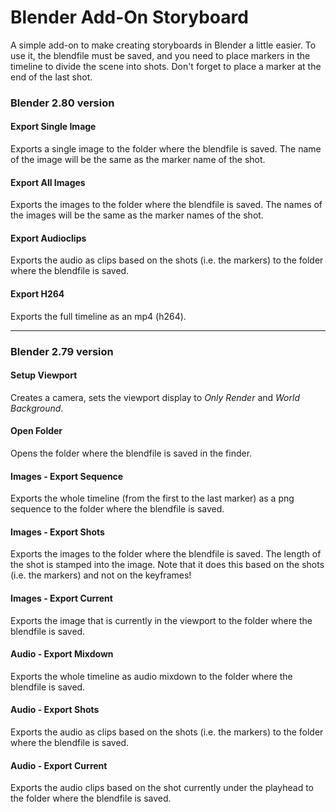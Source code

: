 # Blender Add-On Storyboard

A simple add-on to make creating storyboards in Blender a little easier. 
To use it, the blendfile must be saved, and you need to place markers in the timeline to divide the scene into shots. Don't forget to place a marker at the end of the last shot.

### Blender 2.80 version

#### Export Single Image
Exports a single image to the folder where the blendfile is saved. 
The name of the image will be the same as the marker name of the shot.

#### Export All Images
Exports the images to the folder where the blendfile is saved. 
The names of the images will be the same as the marker names of the shot.

#### Export Audioclips
Exports the audio as clips based on the shots (i.e. the markers) to the folder where the blendfile is saved.

#### Export H264
Exports the full timeline as an mp4 (h264).

---

### Blender 2.79 version

#### Setup Viewport
Creates a camera, sets the viewport display to *Only Render* and *World Background*.

#### Open Folder
Opens the folder where the blendfile is saved in the finder.

#### Images - Export Sequence
Exports the whole timeline (from the first to the last marker) as a png sequence to the folder where the blendfile is saved.

#### Images - Export Shots
Exports the images to the folder where the blendfile is saved. The length of the shot is stamped into the image.
Note that it does this based on the shots (i.e. the markers) and not on the keyframes!

#### Images - Export Current
Exports the image that is currently in the viewport to the folder where the blendfile is saved. 

#### Audio - Export Mixdown
Exports the whole timeline as audio mixdown to the folder where the blendfile is saved.

#### Audio - Export Shots
Exports the audio as clips based on the shots (i.e. the markers) to the folder where the blendfile is saved.

#### Audio - Export Current
Exports the audio clips based on the shot currently under the playhead to the folder where the blendfile is saved.
